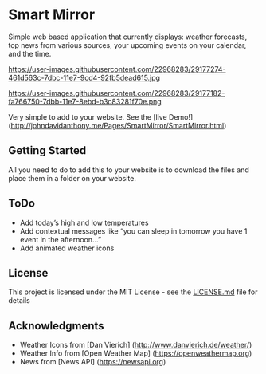 # Smart Mirror

Simple web based application that currently displays: weather forecasts, top news from various sources, your upcoming events on your calendar, and the time.

https://user-images.githubusercontent.com/22968283/29177274-461d563c-7dbc-11e7-9cd4-92fb5dead615.jpg

https://user-images.githubusercontent.com/22968283/29177182-fa766750-7dbb-11e7-8ebd-b3c83281f70e.png

Very simple to add to your website.
See the [live Demo!] (http://johndavidanthony.me/Pages/SmartMirror/SmartMirror.html)

## Getting Started

All you need to do to add this to your website is to download the files and place them in a folder on your website. 

## ToDo
* Add today’s high and low temperatures
* Add contextual messages like “you can sleep in tomorrow you have 1 event in the afternoon…”
* Add animated weather icons


## License

This project is licensed under the MIT License - see the [LICENSE.md](LICENSE.md) file for details

## Acknowledgments

* Weather Icons from [Dan Vierich] (http://www.danvierich.de/weather/)
* Weather Info from [Open Weather Map] (https://openweathermap.org)
* News from [News API] (https://newsapi.org)

